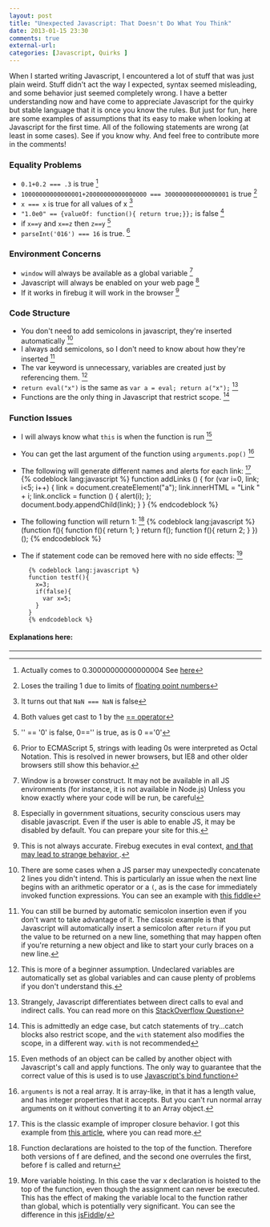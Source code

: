 ```yaml
---
layout: post 
title: "Unexpected Javascript: That Doesn't Do What You Think" 
date: 2013-01-15 23:30 
comments: true 
external-url: 
categories: [Javascript, Quirks ] 
---
```


When I started writing Javascript, I encountered a lot of stuff that was just plain weird.  Stuff didn't act the way I expected, syntax seemed misleading, and some behavior just seemed completely wrong.  I have a better understanding now and have come to appreciate Javascript for the quirky but stable language that it is once you know the rules.  But just for fun, here are some examples of assumptions that its easy to make when looking at Javascript for the first time.  All of the following statements are wrong (at least in some cases).  See if you know why.  And feel free to contribute more in the comments!

<!-- more -->

### Equality Problems

- ```0.1+0.2 === .3``` is true [^1]
- ```10000000000000001+20000000000000000 === 300000000000000001``` is true [^2]
- ``` x === x ``` is true for all values of x [^3]
- ```"1.0e0" == {valueOf: function(){ return true;}};``` is false [^4]
- if ```x==y``` and ```x==z``` then ```z==y``` [^5]
- ```parseInt('016') === 16``` is true. [^6]

### Environment Concerns

- ```window``` will always be available as a global variable [^7]
- Javascript will always be enabled on your web page [^8]
- If it works in firebug it will work in the browser [^9]

### Code Structure

- You don't need to add semicolons in javascript, they're inserted automatically [^10]
- I always add semicolons, so I don't need to know about how they're inserted [^11]
- The var keyword is unnecessary, variables are created just by referencing them. [^12]
- ```return eval("x")``` is the same as ```var a = eval; return a("x");``` [^13]
- Functions are the only thing in Javascript that restrict scope.  [^14]

### Function Issues

- I will always know what ```this``` is when the function is run [^15]
- You can get the last argument of the function using ```arguments.pop()``` [^16]
- The following will generate different names and alerts for each link: [^17]
        {% codeblock lang:javascript %}
        function addLinks () {
            for (var i=0, link; i<5; i++) {
                link = document.createElement("a");
                link.innerHTML = "Link " + i;
                link.onclick = function () {
                    alert(i);
                };
                document.body.appendChild(link);
            }
        }
        {% endcodeblock %}
    
-  The following function will return 1: [^18]
        {% codeblock lang:javascript %}
        (function f(){
            function f(){ return 1; }
            return f();
            function f(){ return 2; }
          })();
        {% endcodeblock %}

- The if statement code can be removed here with no side effects: [^19]

        {% codeblock lang:javascript %}
        function testf(){
          x=3;
          if(false){
            var x=5;
          }
        }
        {% endcodeblock %}

#### Explanations here:

---

[^1]: Actually comes to 0.30000000000000004 See [here][floatingpoint]

[^2]: Loses the trailing 1 due to limits of [floating point numbers][floatingpoint]

[^3]: It turns out that ```NaN === NaN``` is false

[^4]: Both values get cast to 1 by the [== operator][eqeq]

[^5]: '' == '0' is false, 0=='' is true, as is 0 =='0'

[^6]: Prior to ECMAScript 5, strings with leading 0s were interpreted as Octal Notation.  This is resolved in newer browsers, but IE8 and other older browsers still show this behavior.

[^7]: Window is a browser construct.  It may not be available in all JS environments (for instance, it is not available in Node.js)  Unless you know exactly where your code will be run, be careful

[^8]: Especially in government situations, security conscious users may disable javascript.  Even if the user is able to enable JS, it may be disabled by default.  You can prepare your site for this.

[^9]: This is not always accurate.  Firebug executes in eval context, [and that may lead to strange behavior ][deletebreakdown].

[^10]: There are some cases when a JS parser may unexpectedly concatenate 2 lines you didn't intend.  This is particularly an issue when the next line begins with an arithmetic operator or a ```(```, as is the case for immediately invoked function expressions.  You can see an example with [this fiddle][semicolonfiddle]

[^11]: You can still be burned by automatic semicolon insertion even if you don't want to take advantage of it.  The classic example is that Javascript will automatically insert a semicolon after ```return``` if you put the value to be returned on a new line, something that may happen often if you're returning a new object and like to start your curly braces on a new line.

[^12]: This is more of a beginner assumption.  Undeclared variables are automatically set as global variables and can cause plenty of problems if you don't understand this.

[^13]: Strangely, Javascript differentiates between direct calls to eval and indirect calls. You can read more on this [StackOverflow Question][SOeval]

[^14]: This is admittedly an edge case, but catch statements of try...catch blocks also restrict scope, and the ```with``` statement also modifies the scope, in a different way.  ```with``` is not recommended

[^15]: Even methods of an object can be called by another object with Javascript's call and apply functions.  The only way to guarantee that the correct value of this is used is to use [Javascript's bind function][bindmdn]

[^16]: ```arguments``` is not a real array.  It is array-like, in that it has a length value, and has integer properties that it accepts.  But you can't run normal array arguments on it without converting it to an Array object.

[^17]: This is the classic example of improper closure behavior.  I got this example from [this article][closures], where you can read more.

[^18]: Function declarations are hoisted to the top of the function.  Therefore both versions of f are defined, and the second one overrules the first, before f is called and return

[^19]: More variable hoisting.  In this case the var x declaration is hoisted to the top of the function, even though the assignment can never be executed.  This has the effect of making the variable local to the function rather than global, which is potentially very significant.  You can see the difference in this [jsFiddle][hoistingfiddle]/


[floatingpoint]: http://stackoverflow.com/questions/588004/is-javascripts-floating-point-math-broken
[eqeq]:http://stackoverflow.com/questions/359494/javascript-vs-does-it-matter-which-equal-operator-i-use
[closures]: http://robertnyman.com/2008/10/09/explaining-javascript-scope-and-closures/
[jsquiz]: http://perfectionkills.com/javascript-quiz/
[hoistingfiddle]: http://jsfiddle.net/H4bCx/
[deletebreakdown]: http://perfectionkills.com/understanding-delete/
[semicolonfiddle]: http://jsfiddle.net/2XSCk/
[SOeval]: http://stackoverflow.com/questions/9107240/1-evalthis-vs-evalthis-in-javascript
[bindmdn]:https://developer.mozilla.org/en-US/docs/JavaScript/Reference/Global_Objects/Function/bind